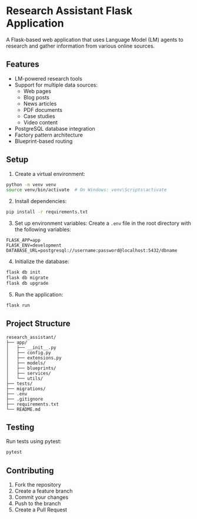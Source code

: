 # Research Assistant Flask Application

A Flask-based web application that uses Language Model (LM) agents to research and gather information from various online sources.

## Features

- LM-powered research tools
- Support for multiple data sources:
  - Web pages
  - Blog posts
  - News articles
  - PDF documents
  - Case studies
  - Video content
- PostgreSQL database integration
- Factory pattern architecture
- Blueprint-based routing

## Setup

1. Create a virtual environment:
```bash
python -m venv venv
source venv/bin/activate  # On Windows: venv\Scripts\activate
```

2. Install dependencies:
```bash
pip install -r requirements.txt
```

3. Set up environment variables:
Create a `.env` file in the root directory with the following variables:
```
FLASK_APP=app
FLASK_ENV=development
DATABASE_URL=postgresql://username:password@localhost:5432/dbname
```

4. Initialize the database:
```bash
flask db init
flask db migrate
flask db upgrade
```

5. Run the application:
```bash
flask run
```

## Project Structure

```
research_assistant/
├── app/
│   ├── __init__.py
│   ├── config.py
│   ├── extensions.py
│   ├── models/
│   ├── blueprints/
│   ├── services/
│   └── utils/
├── tests/
├── migrations/
├── .env
├── .gitignore
├── requirements.txt
└── README.md
```

## Testing

Run tests using pytest:
```bash
pytest
```

## Contributing

1. Fork the repository
2. Create a feature branch
3. Commit your changes
4. Push to the branch
5. Create a Pull Request 
